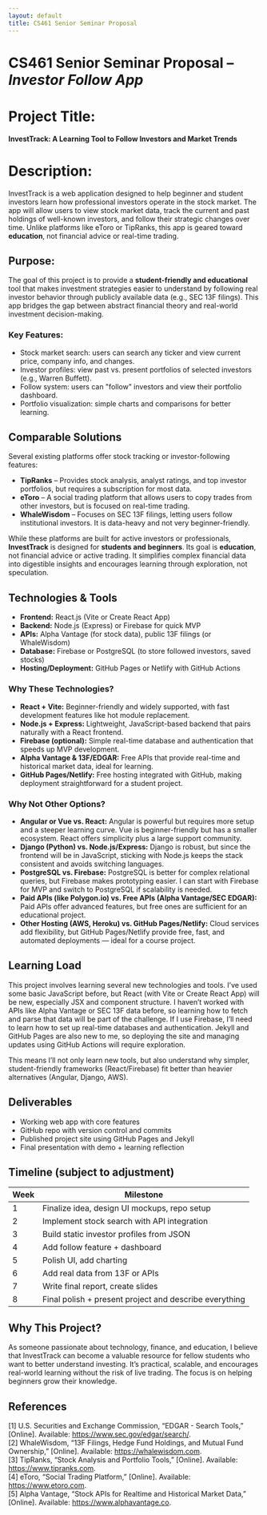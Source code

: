 ```yaml
---
layout: default
title: CS461 Senior Seminar Proposal
---
```


# CS461 Senior Seminar Proposal – *Investor Follow App*

# Project Title:
**InvestTrack: A Learning Tool to Follow Investors and Market Trends**

# Description:
InvestTrack is a web application designed to help beginner and student investors learn how professional investors operate in the stock market. The app will allow users to view stock market data, track the current and past holdings of well-known investors, and follow their strategic changes over time. Unlike platforms like eToro or TipRanks, this app is geared toward **education**, not financial advice or real-time trading.

## Purpose:
The goal of this project is to provide a **student-friendly and educational** tool that makes investment strategies easier to understand by following real investor behavior through publicly available data (e.g., SEC 13F filings). This app bridges the gap between abstract financial theory and real-world investment decision-making.

### Key Features:
- Stock market search: users can search any ticker and view current price, company info, and changes.
- Investor profiles: view past vs. present portfolios of selected investors (e.g., Warren Buffett).
- Follow system: users can "follow" investors and view their portfolio dashboard.
- Portfolio visualization: simple charts and comparisons for better learning.

## Comparable Solutions
Several existing platforms offer stock tracking or investor-following features:

- **TipRanks** – Provides stock analysis, analyst ratings, and top investor portfolios, but requires a subscription for most data.
- **eToro** – A social trading platform that allows users to copy trades from other investors, but is focused on real-time trading.
- **WhaleWisdom** – Focuses on SEC 13F filings, letting users follow institutional investors. It is data-heavy and not very beginner-friendly.

While these platforms are built for active investors or professionals, **InvestTrack** is designed for **students and beginners**. Its goal is **education**, not financial advice or active trading. It simplifies complex financial data into digestible insights and encourages learning through exploration, not speculation.

## Technologies & Tools
- **Frontend:** React.js (Vite or Create React App)
- **Backend:** Node.js (Express) or Firebase for quick MVP
- **APIs:** Alpha Vantage (for stock data), public 13F filings (or WhaleWisdom)
- **Database:** Firebase or PostgreSQL (to store followed investors, saved stocks)
- **Hosting/Deployment:** GitHub Pages or Netlify with GitHub Actions

### Why These Technologies?
- **React + Vite:** Beginner-friendly and widely supported, with fast development features like hot module replacement.  
- **Node.js + Express:** Lightweight, JavaScript-based backend that pairs naturally with a React frontend.  
- **Firebase (optional):** Simple real-time database and authentication that speeds up MVP development.  
- **Alpha Vantage & 13F/EDGAR:** Free APIs that provide real-time and historical market data, ideal for learning.  
- **GitHub Pages/Netlify:** Free hosting integrated with GitHub, making deployment straightforward for a student project.

### Why Not Other Options?
- **Angular or Vue vs. React:** Angular is powerful but requires more setup and a steeper learning curve. Vue is beginner-friendly but has a smaller ecosystem. React offers simplicity plus a large support community.  
- **Django (Python) vs. Node.js/Express:** Django is robust, but since the frontend will be in JavaScript, sticking with Node.js keeps the stack consistent and avoids switching languages.  
- **PostgreSQL vs. Firebase:** PostgreSQL is better for complex relational queries, but Firebase makes prototyping easier. I can start with Firebase for MVP and switch to PostgreSQL if scalability is needed.  
- **Paid APIs (like Polygon.io) vs. Free APIs (Alpha Vantage/SEC EDGAR):** Paid APIs offer advanced features, but free ones are sufficient for an educational project.  
- **Other Hosting (AWS, Heroku) vs. GitHub Pages/Netlify:** Cloud services add flexibility, but GitHub Pages/Netlify provide free, fast, and automated deployments — ideal for a course project.

## Learning Load
This project involves learning several new technologies and tools. I’ve used some basic JavaScript before, but React (with Vite or Create React App) will be new, especially JSX and component structure. I haven’t worked with APIs like Alpha Vantage or SEC 13F data before, so learning how to fetch and parse that data will be part of the challenge. If I use Firebase, I’ll need to learn how to set up real-time databases and authentication. Jekyll and GitHub Pages are also new to me, so deploying the site and managing updates using GitHub Actions will require exploration.  

This means I’ll not only learn new tools, but also understand why simpler, student-friendly frameworks (React/Firebase) fit better than heavier alternatives (Angular, Django, AWS).

## Deliverables
- Working web app with core features  
- GitHub repo with version control and commits  
- Published project site using GitHub Pages and Jekyll  
- Final presentation with demo + learning reflection  

## Timeline (subject to adjustment)
| Week | Milestone |
|------|-----------|
| 1    | Finalize idea, design UI mockups, repo setup |
| 2    | Implement stock search with API integration |
| 3    | Build static investor profiles from JSON |
| 4    | Add follow feature + dashboard |
| 5    | Polish UI, add charting |
| 6    | Add real data from 13F or APIs |
| 7    | Write final report, create slides |
| 8    | Final polish + present project and describe everything |

## Why This Project?
As someone passionate about technology, finance, and education, I believe that InvestTrack can become a valuable resource for fellow students who want to better understand investing. It’s practical, scalable, and encourages real-world learning without the risk of live trading. The focus is on helping beginners grow their knowledge.

## References
[1] U.S. Securities and Exchange Commission, “EDGAR - Search Tools,” [Online]. Available: https://www.sec.gov/edgar/search/.  
[2] WhaleWisdom, “13F Filings, Hedge Fund Holdings, and Mutual Fund Ownership,” [Online]. Available: https://whalewisdom.com.  
[3] TipRanks, “Stock Analysis and Portfolio Tools,” [Online]. Available: https://www.tipranks.com.  
[4] eToro, “Social Trading Platform,” [Online]. Available: https://www.etoro.com.  
[5] Alpha Vantage, “Stock APIs for Realtime and Historical Market Data,” [Online]. Available: https://www.alphavantage.co.  


